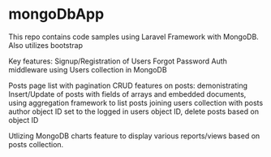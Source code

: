 # mongoDbApp

This repo contains code samples using Laravel Framework with MongoDB.
Also utilizes bootstrap

Key features:
Signup/Registration of Users
Forgot Password
Auth middleware using Users collection in MongoDB

Posts page list with pagination
CRUD features on posts: demonistrating Insert/Update of posts with fields of arrays and embedded documents, using aggregation framework to list posts joining users collection with posts author object ID set to the logged in users object ID, delete posts based on object ID

Utlizing MongoDB charts feature to display various reports/views based on posts collection.
